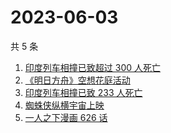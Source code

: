 # 2023-06-03

共 5 条

<!-- BEGIN ZHIHUSEARCH -->
<!-- 最后更新时间 Sat Jun 03 2023 20:20:27 GMT+0800 (China Standard Time) -->
1. [印度列车相撞已致超过 300 人死亡](https://www.zhihu.com/search?q=印度列车相撞已致超过%20300%20人死亡)
1. [《明日方舟》空想花庭活动](https://www.zhihu.com/search?q=《明日方舟》空想花庭活动)
1. [印度列车相撞已致 233 人死亡](https://www.zhihu.com/search?q=印度列车相撞已致%20233%20人死亡)
1. [蜘蛛侠纵横宇宙上映](https://www.zhihu.com/search?q=蜘蛛侠纵横宇宙上映)
1. [一人之下漫画 626 话](https://www.zhihu.com/search?q=一人之下漫画%20626%20话)
<!-- END ZHIHUSEARCH -->
